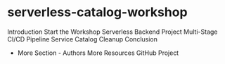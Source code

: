 # serverless-catalog-workshop

Introduction
Start the Workshop
Serverless Backend Project
Multi-Stage CI/CD Pipeline
Service Catalog 
Cleanup
Conclusion

- More Section -
Authors
More Resources
GitHub Project
